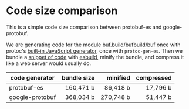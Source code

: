 # Code size comparison

This is a simple code size comparison between protobuf-es and google-protobuf.

We are generating code for the module [buf.build/bufbuild/buf](https://buf.build/bufbuild/buf)
once with protoc's [built-in JavaScript generator](https://github.com/protocolbuffers/protobuf/blob/7ecf43f0cedc4320c1cb31ba787161011b62e741/src/google/protobuf/compiler/js/js_generator.cc), 
once with `protoc-gen-es`. Then we bundle a [snippet of code](./src) with [esbuild](https://esbuild.github.io/),
minify the bundle, and compress it like a web server would usually do.

| code generator    | bundle size             | minified               | compressed         |
|-------------------|------------------------:|-----------------------:|-------------------:|
| protobuf-es       | 160,471 b      | 86,418 b | 17,796 b |
| google-protobuf   | 368,034 b  | 270,748 b | 51,447 b |
